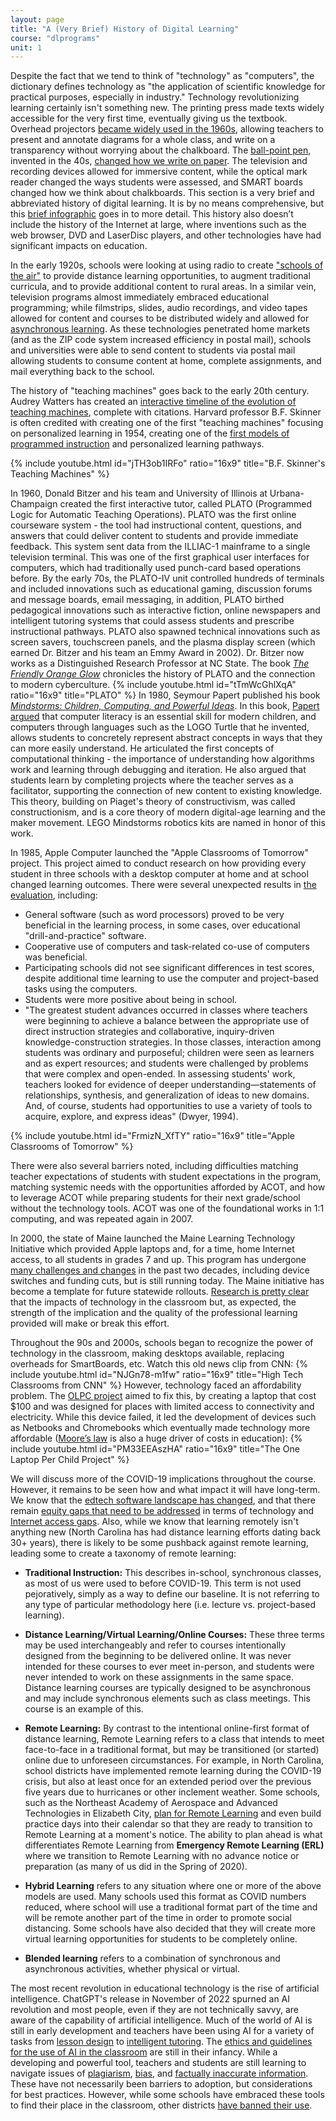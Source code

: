 ```yaml
---
layout: page
title: "A (Very Brief) History of Digital Learning"
course: "dlprograms"
unit: 1
---
```


Despite the fact that we tend to think of "technology" as "computers", the dictionary defines technology as "the application of scientific knowledge for practical purposes, especially in industry." Technology revolutionizing learning certainly isn't something new. The printing press made texts widely accessible for the very first time, eventually giving us the textbook. Overhead projectors [became widely used in the 1960s][1], allowing teachers to present and annotate diagrams for a whole class, and write on a transparency without worrying about the chalkboard. The [ball-point pen][2], invented in the 40s, [changed how we write on paper][3]. The television and recording devices allowed for immersive content, while the optical mark reader changed the ways students were assessed, and SMART boards changed how we think about chalkboards. This section is a very brief and abbreviated history of digital learning. It is by no means comprehensive, but this [brief infographic][4] goes in to more detail. This history also doesn’t include the history of the Internet at large, where inventions such as the web browser, DVD and LaserDisc players, and other technologies have had significant impacts on education.

In the early 1920s, schools were looking at using radio to create ["schools of the air"][5] to provide distance learning opportunities, to augment traditional curricula, and to provide additional content to rural areas. In a similar vein, television programs almost immediately embraced educational programming; while filmstrips, slides, audio recordings, and video tapes allowed for content and courses to be distributed widely and allowed for [asynchronous learning][6]. As these technologies penetrated home markets (and as the ZIP code system increased efficiency in postal mail), schools and universities were able to send content to students via postal mail allowing students to consume content at home, complete assignments, and mail everything back to the school.

The history of "teaching machines" goes back to the early 20th century. Audrey Watters has created an [interactive timeline of the evolution of teaching machines][7], complete with citations. Harvard professor B.F. Skinner is often credited with creating one of the first "teaching machines" focusing on personalized learning in 1954, creating one of the [first models of programmed instruction][8] and personalized learning pathways.

{% include youtube.html id="jTH3ob1IRFo" ratio="16x9" title="B.F. Skinner's Teaching Machines" %}

In 1960, Donald Bitzer and his team and University of Illinois at Urbana-Champaign created the first interactive tutor, called PLATO (Programmed Logic for Automatic Teaching Operations). PLATO was the first online courseware system - the tool had instructional content, questions, and answers that could deliver content to students and provide immediate feedback. This system sent data from the ILLIAC-1 mainframe to a single television terminal. This was one of the first graphical user interfaces for computers, which had traditionally used punch-card based operations before. By the early 70s, the PLATO-IV unit controlled hundreds of terminals and included innovations such as educational gaming, discussion forums and message boards, email messaging, in addition, PLATO birthed pedagogical innovations such as interactive fiction, online newspapers and intelligent tutoring systems that could assess students and prescribe instructional pathways. PLATO also spawned technical innovations such as screen savers,  touchscreen panels, and the plasma display screen (which earned Dr. Bitzer and his team an Emmy Award in 2002). Dr. Bitzer now works as a Distinguished Research Professor at NC State. The book [*The Friendly Orange Glow*][9] chronicles the history of PLATO and the connection to modern cyberculture. 
{% include youtube.html id="tTmWcGhlXqA" ratio="16x9" title="PLATO" %}
In 1980, Seymour Papert published his book [*Mindstorms: Children, Computing, and Powerful Ideas*][10]. In this book, [Papert argued][11] that computer literacy is an essential skill for modern children, and computers through languages such as the LOGO Turtle that he invented, allows students to concretely represent abstract concepts in ways that they can more easily understand. He articulated the first concepts of computational thinking - the importance of understanding how algorithms work and learning through debugging and iteration. He also argued that students learn by completing projects where the teacher serves as a facilitator, supporting the connection of new content to existing knowledge. This theory, building on Piaget's theory of constructivism, was called constructionism, and is a core theory of modern digital-age learning and the maker movement. LEGO Mindstorms robotics kits are named in honor of this work.

In 1985, Apple Computer launched the "Apple Classrooms of Tomorrow" project. This project aimed to conduct research on how providing every student in three schools with a desktop computer at home and at school changed learning outcomes. There were several unexpected results in [the evaluation][12], including:
* General software (such as word processors) proved to be very beneficial in the learning process, in some cases, over educational "drill-and-practice" software.
* Cooperative use of computers and task-related co-use of computers was beneficial.
* Participating schools did not see significant differences in test scores, despite additional time learning to use the computer and project-based tasks using the computers.
* Students were more positive about being in school.
* "The greatest student advances occurred in classes where teachers were beginning to achieve a balance between the appropriate use of direct instruction strategies and collaborative, inquiry-driven knowledge-construction strategies. In those classes, interaction among students was ordinary and purposeful; children were seen as learners and as expert resources; and students were challenged by problems that were complex and open-ended. In assessing students' work, teachers looked for evidence of deeper understanding—statements of relationships, synthesis, and generalization of ideas to new domains. And, of course, students had opportunities to use a variety of tools to acquire, explore, and express ideas" (Dwyer, 1994).

{% include youtube.html id="FrmizN_XfTY" ratio="16x9" title="Apple Classrooms of Tomorrow" %}

There were also several barriers noted, including difficulties matching teacher expectations of students with student expectations in the program, matching systemic needs with the opportunities afforded by ACOT, and how to leverage ACOT while preparing students for their next grade/school without the technology tools. ACOT was one of the foundational works in 1:1 computing, and was repeated again in 2007.

In 2000, the state of Maine launched the Maine Learning Technology Initiative which provided Apple laptops and, for a time, home Internet access, to all students in grades 7 and up. This program has undergone [many challenges and changes][13] in the past two decades, including device switches and funding cuts, but is still running today. The Maine initiative has become a template for future statewide rollouts.  [Research is pretty clear][14] that the impacts of technology in the classroom but, as expected, the strength of the implication and the quality of the professional learning provided will make or break this effort.

Throughout the 90s and 2000s, schools began to recognize the power of technology in the classroom, making desktops available, replacing overheads for SmartBoards, etc. Watch this old news clip from CNN:
{% include youtube.html id="NJGn78-m1fw" ratio="16x9" title="High Tech Classrooms from CNN" %}
However, technology faced an affordability problem. The [OLPC project][15] aimed to fix this, by creating a laptop that cost $100 and was designed for places with limited access to connectivity and electricity. While this device failed, it led the development of devices such as Netbooks and Chromebooks which eventually made technology more affordable ([Moore’s law][16] is also a huge driver of costs in education):
{% include youtube.html id="PM33EEAszHA" ratio="16x9" title="The One Laptop Per Child Project" %}

We will discuss more of the COVID-19 implications throughout the course. However, it remains to be seen how and what impact it will have long-term. We know that the [edtech software landscape has changed](https://www.edweek.org/technology/pandemic-tech-tools-that-are-here-to-stay/2022/03), and that there remain [equity gaps that need to be addressed](https://public.tableau.com/app/profile/john.parker2994/viz/DigitalEquityDashboardV2/Story1) in terms of technology and [Internet access gaps](https://nces.ed.gov/blogs/nces/post/students-internet-access-before-and-during-the-coronavirus-pandemic-by-household-socioeconomic-status). Also, while we know that learning remotely isn't anything new (North Carolina has had distance learning efforts dating back 30+ years), there is likely to be some pushback against remote learning, leading some to create a taxonomy of remote learning: 

* **Traditional Instruction:** This describes in-school, synchronous classes, as most of us were used to before COVID-19. This term is not used pejoratively, simply as a way to define our baseline. It is not referring to any type of particular methodology here (i.e. lecture vs. project-based learning).

* **Distance Learning/Virtual Learning/Online Courses:** These three terms may be used interchangeably and refer to courses intentionally designed from the beginning to be delivered online. It was never intended for these courses to ever meet in-person, and students were never intended to work on these assignments in the same space. Distance learning courses are typically designed to be asynchronous and may include synchronous elements such as class meetings. This course is an example of this. 

* **Remote Learning:** By contrast to the intentional online-first format of distance learning, Remote Learning refers to a class that intends to meet face-to-face in a traditional format, but may be transitioned (or started) online due to unforeseen circumstances. For example, in North Carolina, school districts have implemented remote learning during the COVID-19 crisis, but also at least once for an extended period over the previous five years due to hurricanes or other inclement weather. Some schools, such as the Northeast Academy of Aerospace and Advanced Technologies in Elizabeth City, [plan for Remote Learning](https://docs.google.com/presentation/d/1sXkzC1KVpJGdVWlv-SCtR3y79WBAfXnxV1Bi7-a3uiY/edit#slide=id.g71519b29c2_0_87) and even build practice days into their calendar so that they are ready to transition to Remote Learning at a moment's notice. The ability to plan ahead is what differentiates Remote Learning from **Emergency Remote Learning (ERL)** where we transition to Remote Learning with no advance notice or preparation (as many of us did in the Spring of 2020).

* **Hybrid Learning** refers to any situation where one or more of the above models are used. Many schools used this format as COVID numbers reduced, where school will use a traditional format part of the time and will be remote another part of the time in order to promote social distancing. Some schools have also decided that they will create more virtual learning opportunities for students to be completely online.

* **Blended learning** refers to a combination of synchronous and asynchronous activities, whether physical or virtual.

The most recent revolution in educational technology is the rise of artificial intelligence. ChatGPT's release in November of 2022 spurned an AI revolution and most people, even if they are not technically savvy, are aware of the capability of artificial intelligence. Much of the world of AI is still in early development and teachers have been using AI for a variety of tasks from [lesson design]( https://www.weareteachers.com/chatgpt-for-teachers/) to [intelligent tutoring]( https://blog.khanacademy.org/harnessing-ai-so-that-all-students-benefit-a-nonprofit-approach-for-equal-access/). The [ethics and guidelines for the use of AI in the classroom](https://tech.ed.gov/ai/) are still in their infancy. While a developing and powerful tool, teachers and students are still learning to navigate issues of [plagiarism]( https://www.wired.com/story/chatgpt-college-university-plagiarism/), [bias](https://www.brookings.edu/articles/the-politics-of-ai-chatgpt-and-political-bias/), and [factually inaccurate information](https://www.fastcompany.com/90833017/openai-chatgpt-accuracy-gpt-4). These have not necessarily been barriers to adoption, but considerations for best practices. However, while some schools have embraced these tools to find their place in the classroom, other districts [have banned their use](https://www.nbcnews.com/tech/tech-news/new-york-city-public-schools-ban-chatgpt-devices-networks-rcna64446).

[1]:	https://americanhistory.si.edu/mobilizing-minds/overhead-projectors
[2]:	https://en.wikipedia.org/wiki/Ballpoint_pen
[3]:	https://www.theatlantic.com/technology/archive/2015/08/ballpoint-pens-object-lesson-history-handwriting/402205/
[4]:	https://cdn-infographic.pressidium.com/wp-content/uploads/How-Technology-in-Schools-Has-Changed-Over-Time-Infographic-960x3982.png
[5]:	https://blogs.ubc.ca/etec540sept09/2009/10/28/on-the-air-educational-radio-its-history-and-effect-on-literacy-and-educational-technology-by-michael-haworth-stephanie-hopkins/
[6]:	https://www.edglossary.org/asynchronous-learning/
[7]:	http://teachingmachin.es/timeline.html
[8]:	https://www.bfskinner.org/wp-content/uploads/2014/02/teaching-machines-1958.pdf
[9]:	https://www.amazon.com/Friendly-Orange-Glow-Untold-Cyberculture/dp/B0777XSZKW/ref=sr_1_1?keywords=PLATO+orange+glow&qid=1577810197&sr=8-1
[10]:	https://dl.acm.org/doi/pdf/10.5555/1095592
[11]:	https://medium.com/bits-and-behavior/mindstorms-what-did-papert-argue-and-what-does-it-mean-for-learning-and-education-c8324b58aca4
[12]:	https://www.ascd.org/el/articles/apple-classrooms-of-tomorrow-what-weve-learned
[13]:	http://hackeducation.com/2015/03/02/maine-laptops
[14]:	https://www.edutopia.org/discussion/what-research-says-about-11
[15]:	http://one.laptop.org
[16]:	https://www.investopedia.com/terms/m/mooreslaw.asp